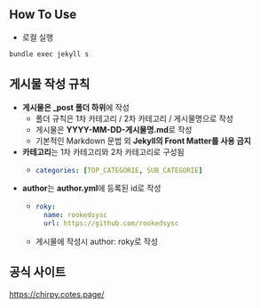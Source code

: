 ## How To Use 

- 로컬 실행

```bash
bundle exec jekyll s
```

## 게시물 작성 규칙

- **게시물은 _post 폴더 하위**에 작성
  - 폴더 규칙은 1차 카테고리 / 2차 카테고리 / 게시물명으로 작성
  - 게시물은 **YYYY-MM-DD-게시물명.md**로 작성
  - 기본적인 Markdown 문법 외 **Jekyll의 Front Matter를 사용 금지**
- **카테고리**는 1차 카테고리와 2차 카테고리로 구성됨
  - ```yaml
    categories: [TOP_CATEGORIE, SUB_CATEGORIE]
    ```
- **author**는 **author.yml**에 등록된 id로 작성
  - ```yaml
    roky:
      name: rookedsysc
      url: https://github.com/rookedsysc
    ```
  - 게시물에 작성시 author: roky로 작성

## 공식 사이트 

https://chirpy.cotes.page/